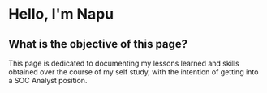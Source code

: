 # Hello, I'm Napu

## What is the objective of this page?
This page is dedicated to documenting my lessons learned and skills obtained over the course of my self study, with the intention of getting into a SOC Analyst position.
